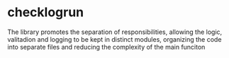 # checklogrun
The library promotes the separation of responsibilities, allowing the logic, valitadion and logging to be kept in distinct modules, organizing the code into separate files and reducing the complexity of the main funciton
